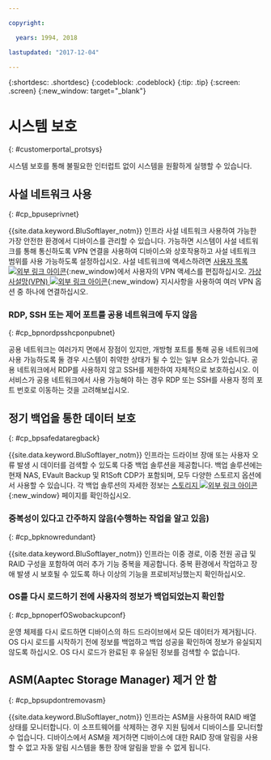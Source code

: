 ```yaml
---

copyright:

  years: 1994, 2018

lastupdated: "2017-12-04"

---
```


{:shortdesc: .shortdesc}
{:codeblock: .codeblock}
{:tip: .tip}
{:screen: .screen}
{:new_window: target="_blank"}


# 시스템 보호
{: #customerportal_protsys}

시스템 보호를 통해 불필요한 인터럽트 없이 시스템을 원활하게 실행할 수 있습니다.

## 사설 네트워크 사용
{: #cp_bpuseprivnet}

{{site.data.keyword.BluSoftlayer_notm}} 인프라 사설 네트워크 사용하여 가능한 가장 안전한 환경에서 디바이스를 관리할 수 있습니다. 가능하면 시스템이 사설 네트워크를 통해 통신하도록 VPN 연결을 사용하여 디바이스와 상호작용하고 사설 네트워크 범위를 사용 가능하도록 설정하십시오. 사설 네트워크에 액세스하려면 [사용자 목록 ![외부 링크 아이콘](../icons/launch-glyph.svg)](https://control.softlayer.com/account/user/list){:new_window}에서
사용자의 VPN 액세스를 편집하십시오. [가상 사설망(VPN) ![외부 링크 아이콘](../icons/launch-glyph.svg)](http://www.softlayer.com/vpn-access){:new_window} 지시사항을 사용하여
여러 VPN 옵션 중 하나에 연결하십시오.

### RDP, SSH 또는 제어 포트를 공용 네트워크에 두지 않음
{: #cp_bpnordpsshcponpubnet}

공용 네트워크는 여러가지 면에서 장점이 있지만, 개방형 포트를 통해 공용 네트워크에 사용 가능하도록 둘 경우 시스템이 취약한 상태가 될 수 있는 일부 요소가 있습니다. 공용 네트워크에서 RDP를 사용하지 않고 SSH를 제한하여 자체적으로 보호하십시오. 이 서비스가 공용 네트워크에서 사용 가능해야 하는 경우 RDP 또는 SSH를 사용자 정의 포트 번호로 이동하는 것을 고려해보십시오.

## 정기 백업을 통한 데이터 보호
{: #cp_bpsafedataregback}

{{site.data.keyword.BluSoftlayer_notm}} 인프라는 드라이브 장애 또는 사용자 오류 발생 시 데이터를 검색할 수 있도록
다중 백업 솔루션을 제공합니다. 백업 솔루션에는 현재 NAS, EVault Backup 및 R1Soft CDP가 포함되며, 모두 다양한 스토르지 옵션에서 사용할 수 있습니다. 각 백업 솔루션의 자세한 정보는
[스토리지 ![외부 링크 아이콘](../icons/launch-glyph.svg)](http://www.softlayer.com/services/storagelayer/){:new_window} 페이지를 확인하십시오.

### 중복성이 있다고 간주하지 않음(수행하는 작업을 알고 있음)
{: #cp_bpknowredundant}

{{site.data.keyword.BluSoftlayer_notm}} 인프라는 이중 경로, 이중 전원 공급 및 RAID 구성을 포함하여 여러 추가 기능 중복을 제공합니다. 중복 환경에서 작업하고 장애 발생 시 보호될 수 있도록 하나 이상의 기능을 프로비저닝했는지 확인하십시오.

### OS를 다시 로드하기 전에 사용자의 정보가 백업되었는지 확인함
{: #cp_bpnoperfOSwobackupconf}

운영 체제를 다시 로드하면 디바이스의 하드 드라이브에서 모든 데이터가 제거됩니다. OS 다시 로드를 시작하기 전에 정보를 백업하고 백업 성공을 확인하여 정보가 유실되지 않도록 하십시오. OS 다시 로드가 완료된 후 유실된 정보를 검색할 수 없습니다.

## ASM(Aaptec Storage Manager) 제거 안 함
{: #cp_bpsupdontremovasm}

 {{site.data.keyword.BluSoftlayer_notm}} 인프라는 ASM을 사용하여 RAID 배열 상태를 모니터합니다. 이 소프트웨어를 삭제하는 경우 지원 팀에서 디바이스를 모니터할 수 업습니다. 디바이스에서 ASM을 제거하면 디바이스에 대한 RAID 장애 알림을 사용할 수 없고 자동 알림 시스템을 통한 장애 알림을 받을 수 없게 됩니다.
